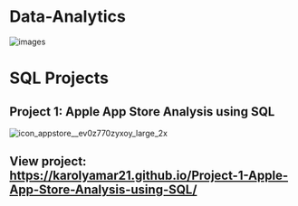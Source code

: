 # Data-Analytics



![images](https://github.com/karolyamar21/Projects/assets/137465006/00908e7c-746f-4276-bff4-235ad817d916)

# SQL Projects 

## Project 1: Apple App Store Analysis using SQL

![icon_appstore__ev0z770zyxoy_large_2x](https://github.com/karolyamar21/Projects/assets/137465006/a95aca16-3edc-464c-aef7-6a542d683698)


## View project: https://karolyamar21.github.io/Project-1-Apple-App-Store-Analysis-using-SQL/
